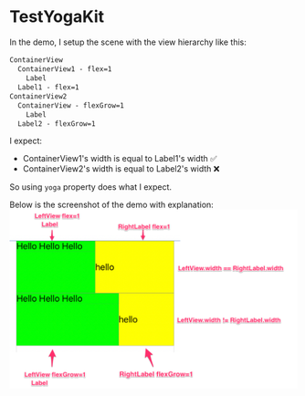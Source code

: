 # TestYogaKit

In the demo, I setup the scene with the view hierarchy like this:

```
ContainerView
  ContainerView1 - flex=1
    Label
  Label1 - flex=1
ContainerView2
  ContainerView - flexGrow=1
    Label
  Label2 - flexGrow=1
```

I expect:
  - ContainerView1's width is equal to Label1's width ✅
  - ContainerView2's width is equal to Label2's width ❌
  
So using `yoga` property does what I expect.


Below is the screenshot of the demo with explanation:
![demo](./demo.png)
